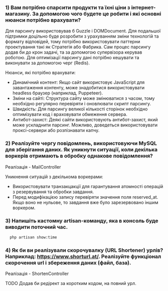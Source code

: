 ### 1) Вам потрібно спарсити продукти та їхні ціни з інтернет-магазину. За допомогою чого будете це робити і які основні нюанси потрібно врахувати?

Для парсингу використовував б Guzzle і DOMDocument. Для подальшої підтримки доцільно 
буде розробити з урахуванням зміни технологій та формату відповідей, тому потрібно 
використовувати паттерни проектування такі як Стратегія або Фабрика. Сам процес парсингу 
додав би до крон задачі, та за допомогою супервізора керував роботою. Для оптимізації парсингу дані
потрібно кешувати та виконувати за допомогою черг (Redis).

Нюанси, які потрібно врахувати:
- Динамічний контент: Якщо сайт використовує JavaScript для завантаження контенту, може знадобитися використовувати headless браузер (наприклад, Puppeteer).
- Зміни на сайті: Структура сайту може змінюватися з часом, тому необхідно регулярно перевіряти і оновлювати скрипт парсингу.
- Швидкість: Для парсингу великої кількості сторінок необхідно оптимізувати код і враховувати обмеження сервера.
- Антибот-захист: Деякі сайти використовують антибот-захист, який може ускладнити парсинг. Можливо, доведеться використовувати проксі-сервери або розпізнавати капчу.

### 2) Реалізуйте чергу повідомлень, використовуючи MySQL для зберігання даних. Як уникнути ситуації, коли декілька воркерів отримають в обробку однакове повідомлення?

Реалізація - MailController

Уникнення ситуацій з декількома воркерами:

- Використовувати транзакцакції для гарантування атомності операцій з резервування та обробки завдання.
- Перед модифікацією запису перевіряти значення поля reserved_at. Якщо воно не нульове, то завдання вже було зарезервовано іншим воркером.

### 3) Напишіть кастомну artisan-команду, яка в консоль буде виводити поточний час.

```bash
  php artisan show:time
```
### 4) Як би ви реалізували скорочувалку (URL Shortener) урлів? Наприклад: https://www.shorturl.at/. Реалізуйте функціонал скорочення url і збереження даних (файл, база). 

Реалізація - ShortenController

TODO Додав би редірект за коротким кодом, на повний урл. 
